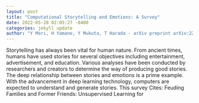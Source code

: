 ```yaml
--- 
layout: post 
title: "Computational Storytelling and Emotions: A Survey" 
date: 2022-05-28 02:05:27 -0400 
categories: jekyll update 
author: "Y Mori, H Yamane, Y Mukuta, T Harada - arXiv preprint arXiv:2205.10967, 2022" 
--- 
```

Storytelling has always been vital for human nature. From ancient times, humans have used stories for several objectives including entertainment, advertisement, and education. Various analyses have been conducted by researchers and creators to determine the way of producing good stories. The deep relationship between stories and emotions is a prime example. With the advancement in deep learning technology, computers are expected to understand and generate stories. This survey Cites: Feuding Families and Former Friends: Unsupervised Learning for